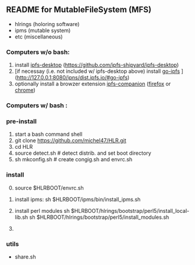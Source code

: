 ## README for MutableFileSystem (MFS)

* hlrings (holoring software)
* ipms (mutable system)
* etc (miscellaneous)

### Computers w/o bash:

 1. install [ipfs-desktop][1] (<https://github.com/ipfs-shipyard/ipfs-desktop>)
 2. [if necessay (i.e. not included w/ ipfs-desktop above) install [go-ipfs][2] ]
    (<http://127.0.0.1:8080/ipns/dist.ipfs.io/#go-ipfs>)
 3. optionally install a browzer extension [ipfs-companion][3] ([firefox](https://addons.mozilla.org/en-US/firefox/addon/ipfs-companion/) or [chrome](https://chrome.google.com/webstore/detail/ipfs-companion/nibjojkomfdiaoajekhjakgkdhaomnch))

[1]: https://duckduckgo.com=!g+ipfs-desktop
[2]: https://duckduckgo.com=!g+go-ipfs
[3]: https://github.com/ipfs-shipyard/ipfs-companion


### Computers w/ bash :

### pre-install

 1. start a bash command shell
 2. git clone https://github.com/michel47/HLR.git
 3. cd HLR
 4. source detect.sh # detect distrib. and set boot directory
 5. sh mkconfig.sh # create congig.sh and envrc.sh

### install 
 
 0. source $HLRBOOT/envrc.sh
 1. install ipms:
   sh $HLRBOOT/ipms/bin/install_ipms.sh 

 2. install perl modules
    sh $HLRBOOT/hlrings/bootstrap/perl5/install_local-lib.sh
    sh $HLRBOOT/hlrings/bootstrap/perl5/install_modules.sh


 3. 

    
  

### utils

* share.sh
